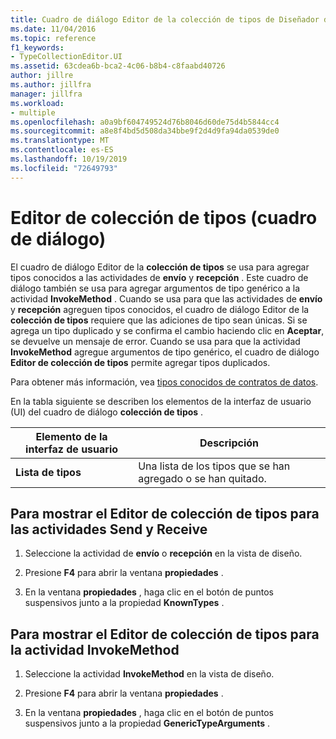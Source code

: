 ```yaml
---
title: Cuadro de diálogo Editor de la colección de tipos de Diseñador de flujo de trabajo
ms.date: 11/04/2016
ms.topic: reference
f1_keywords:
- TypeCollectionEditor.UI
ms.assetid: 63cdea6b-bca2-4c06-b8b4-c8faabd40726
author: jillre
ms.author: jillfra
manager: jillfra
ms.workload:
- multiple
ms.openlocfilehash: a0a9bf604749524d76b8046d60de75d4b5844cc4
ms.sourcegitcommit: a8e8f4bd5d508da34bbe9f2d4d9fa94da0539de0
ms.translationtype: MT
ms.contentlocale: es-ES
ms.lasthandoff: 10/19/2019
ms.locfileid: "72649793"
---
```

# <a name="type-collection-editor-dialog-box"></a>Editor de colección de tipos (cuadro de diálogo)

El cuadro de diálogo Editor de la **colección de tipos** se usa para agregar tipos conocidos a las actividades de **envío** y **recepción** . Este cuadro de diálogo también se usa para agregar argumentos de tipo genérico a la actividad **InvokeMethod** . Cuando se usa para que las actividades de **envío** y **recepción** agreguen tipos conocidos, el cuadro de diálogo Editor de la **colección de tipos** requiere que las adiciones de tipo sean únicas. Si se agrega un tipo duplicado y se confirma el cambio haciendo clic en **Aceptar**, se devuelve un mensaje de error. Cuando se usa para que la actividad **InvokeMethod** agregue argumentos de tipo genérico, el cuadro de diálogo **Editor de colección de tipos** permite agregar tipos duplicados.

Para obtener más información, vea [tipos conocidos de contratos de datos](/dotnet/framework/wcf/feature-details/data-contract-known-types).

En la tabla siguiente se describen los elementos de la interfaz de usuario (UI) del cuadro de diálogo **colección de tipos** .

|Elemento de la interfaz de usuario|Descripción|
|-|-----------------|
|**Lista de tipos**|Una lista de los tipos que se han agregado o se han quitado.|

## <a name="to-bring-up-the-type-collection-editor-for-the-send-and-receive-activities"></a>Para mostrar el Editor de colección de tipos para las actividades Send y Receive

1. Seleccione la actividad de **envío** o **recepción** en la vista de diseño.

2. Presione **F4** para abrir la ventana **propiedades** .

3. En la ventana **propiedades** , haga clic en el botón de puntos suspensivos junto a la propiedad **KnownTypes** .

## <a name="to-bring-up-the-type-collection-editor-for-the-invokemethod-activity"></a>Para mostrar el Editor de colección de tipos para la actividad InvokeMethod

1. Seleccione la actividad **InvokeMethod** en la vista de diseño.

2. Presione **F4** para abrir la ventana **propiedades** .

3. En la ventana **propiedades** , haga clic en el botón de puntos suspensivos junto a la propiedad **GenericTypeArguments** .